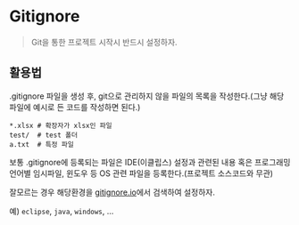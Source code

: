 # Gitignore

> Git을 통한 프로젝트 시작시 반드시 설정하자.



## 활용법

.gitignore 파일을 생성 후, git으로 관리하지 않을 파일의 목록을 작성한다.(그냥 해당 파일에 예시로 든 코드를 작성하면 된다.)

```
*.xlsx # 확장자가 xlsx인 파일
test/  # test 폴더
a.txt  # 특정 파일
```

보통 .gitignore에 등록되는 파일은 IDE(이클립스) 설정과 관련된 내용 혹은 프로그래밍 언어별 임시파일, 윈도우 등 OS 관련 파일을 등록한다.(프로젝트 소스코드와 무관)



잘모르는 경우 해당환경을 [gitignore.io](https://www.gitignore.io/)에서 검색하여 설정하자.

예) `eclipse`, `java`, `windows`, ...



